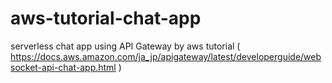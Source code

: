 # aws-tutorial-chat-app
serverless chat app using API Gateway by aws tutorial ( https://docs.aws.amazon.com/ja_jp/apigateway/latest/developerguide/websocket-api-chat-app.html )
